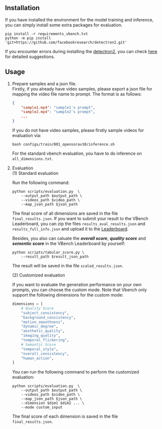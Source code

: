 ## Installation
If you have installed the environment for the model training and inference, you can simply install some extra packages for evaluation.
```shell
pip install -r requirements_vbench.txt
python -m pip install 'git+https://github.com/facebookresearch/detectron2.git'
```
If you encounter errors during installing the [detectron2](https://github.com/facebookresearch/detectron2), you can check [here](https://detectron2.readthedocs.io/en/latest/tutorials/install.html) for detailed suggestions.

## Usage
1. Prepare samples and a json file.  
    Firstly, if you already have video samples, please export a json file for mapping the video file name to prompt. The format is as follows:
    ```json
    {
        "sample1.mp4": "sample1's prompt",
        "sample2.mp4": "sample2's prompt",
        ...
    }
    ```

    If you do not have video samples, please firstly sample videos for evaluation via:
    ```
    bash configs/train/001_opensorav10/inference.sh
    ```
    For the standard vbench evaluation, you have to do inference on `all_dimensions.txt`.

2. Evaluation  
(1) Standard evaluation  

    Run the following command:  
    ```shell
    python scripts/evaluation.py  \
        --output_path $output_path \
        --videos_path $video_path \
        --map_json_path $json_path
    ```
    The final score of all dimensions are saved in the file `final_results.json`. If you want to submit your result to the VBench Leaderboard, you can zip the files `results_eval_results.json` and `results_full_info.json` and upload it to the [Leaderboard](https://huggingface.co/spaces/Vchitect/VBench_Leaderboard).

    Besides, you also can caluate the ***overall score***, ***quality score*** and ***sementic score*** in the VBench Leaderboard by yourself:
    ```shell
    python scripts/tabular_score.py \
        --result_path $result_json_path
    ```
    The result will be saved in the file `scaled_results.json`.

    (2) Customized evaluation  

    If you want to evaluate the generation performance on your own prompts, you can choose the custom mode. 
    Note that Vbench only support the following dimensions for the custom mode:
    ```python
    dimensions = [
        # Quality Score
        "subject_consistency",
        "background_consistency",
        "motion_smoothness",
        "dynamic_degree",
        "aesthetic_quality",
        "imaging_quality",
        "temporal_flickering",
        # Semantic Score
        "temporal_style",
        "overall_consistency",
        "human_action",
    ]
    ```
    You can run the following command to perform the customized evaluation:
    ```shell
    python scripts/evaluation.py  \
        --output_path $output_path \
        --videos_path $video_path \
        --map_json_path $json_path \
        --dimension $dim1 $dim2 ... \
        --mode custom_input
    ```
    The final score of each dimension is saved in the file `final_results.json`.
